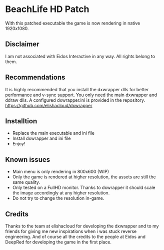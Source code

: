 # BeachLife HD Patch
With this patched executable the game is now rendering in native 1920x1080.

## Disclaimer
I am not associated with Eidos Interactive in any way. All rights belong to them.

## Recommendations
It is highly recommended that you install the dxwrapper dlls for better performance and v-sync support. You only need the main dxwrapper and ddraw dlls. A configured dxwrapper.ini is provided in the repository.
https://github.com/elishacloud/dxwrapper

## Installtion
- Replace the main executable and ini file
- Install dxwrapper and ini file
- Enjoy!

## Known issues
- Main menu is only rendering in 800x600 (WIP)
- Only the game is rendered at higher resolution, the assets are still the same quality.
- Only tested on a FullHD monitor. Thanks to dxwrapper it should scale the image accordingly at any higher resolution.
- Do not try to change the resolution in-game.
  
## Credits
Thanks to the team at elishacloud for developing the dxwrapper and to my friends for giving me new inspirations when i was stuck reverse engineering. And of course all the credits to the people at Eidos and DeepRed for developing the game in the first place.

  
